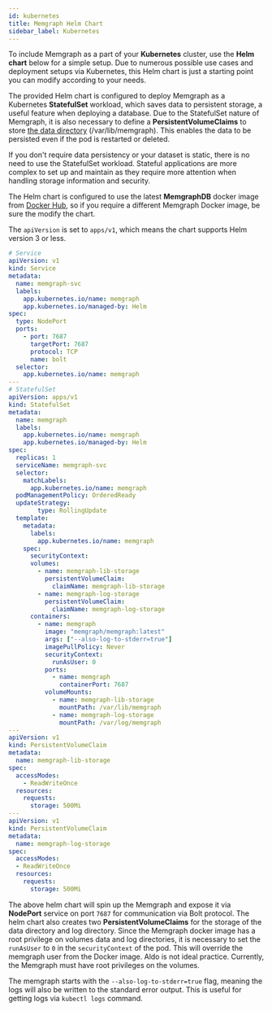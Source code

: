 ```yaml
---
id: kubernetes
title: Memgraph Helm Chart
sidebar_label: Kubernetes
---
```


To include Memgraph as a part of your **Kubernetes** cluster, use the **Helm chart** below for a simple setup. Due to numerous possible use cases and deployment setups via Kubernetes, this Helm chart is just a starting point you can modify according to your needs. 

The provided Helm chart is configured to deploy Memgraph as a Kubernetes **StatefulSet** workload, which saves data to persistent storage, a useful feature when deploying a database. Due to the StatefulSet nature of Memgraph, it is also necessary to define a **PersistentVolumeClaims** to store [the data directory](/reference-guide/backup) (/var/lib/memgraph). This enables the data to be persisted even if the pod is restarted or deleted. 

If you don't require data persistency or your dataset is static, there is no need to use the StatefulSet workload. Stateful applications are more complex to set up and maintain as they require more attention when handling storage information and security.

The Helm chart is configured to use the latest **MemgraphDB** docker image from [Docker Hub](https://hub.docker.com/r/memgraph/memgraph), so if you require a different Memgraph Docker image, be sure the modify the chart. 

The `apiVersion` is set to `apps/v1`, which means the chart supports Helm version 3 or less.


```yaml
# Service
apiVersion: v1
kind: Service
metadata:
  name: memgraph-svc
  labels:
    app.kubernetes.io/name: memgraph
    app.kubernetes.io/managed-by: Helm
spec:
  type: NodePort
  ports:
    - port: 7687
      targetPort: 7687
      protocol: TCP
      name: bolt
  selector:
    app.kubernetes.io/name: memgraph
---
# StatefulSet
apiVersion: apps/v1
kind: StatefulSet
metadata:
  name: memgraph
  labels:
    app.kubernetes.io/name: memgraph
    app.kubernetes.io/managed-by: Helm
spec:
  replicas: 1
  serviceName: memgraph-svc
  selector:
    matchLabels:
      app.kubernetes.io/name: memgraph
  podManagementPolicy: OrderedReady
  updateStrategy:
        type: RollingUpdate
  template:
    metadata:
      labels:
        app.kubernetes.io/name: memgraph
    spec:
      securityContext:
      volumes:
        - name: memgraph-lib-storage
          persistentVolumeClaim:
            claimName: memgraph-lib-storage
        - name: memgraph-log-storage
          persistentVolumeClaim:
            claimName: memgraph-log-storage
      containers:
        - name: memgraph
          image: "memgraph/memgraph:latest"
          args: ["--also-log-to-stderr=true"]
          imagePullPolicy: Never
          securityContext:
            runAsUser: 0
          ports:
            - name: memgraph
              containerPort: 7687
          volumeMounts:
            - name: memgraph-lib-storage
              mountPath: /var/lib/memgraph
            - name: memgraph-log-storage
              mountPath: /var/log/memgraph
---
apiVersion: v1
kind: PersistentVolumeClaim
metadata:
  name: memgraph-lib-storage
spec:
  accessModes:
    - ReadWriteOnce
  resources:
    requests:
      storage: 500Mi
---
apiVersion: v1
kind: PersistentVolumeClaim
metadata:
  name: memgraph-log-storage
spec:
  accessModes:
  - ReadWriteOnce
  resources:
    requests:
      storage: 500Mi

```

The above helm chart will spin up the Memgraph and expose it via **NodePort** service on port `7687` for communication via Bolt protocol. The helm chart also creates two **PersistentVolumeClaims** for the storage of the data directory and log directory. Since the Memgraph docker image has a root privilege on volumes data and log directories, it is necessary to set the `runAsUser` to `0` in the `securityContext` of the pod. This will override the memgraph user from the Docker image. Aldo is not ideal practice. Currently, the Memgraph must have root privileges on the volumes. 

 The memgraph starts with the `--also-log-to-stderr=true` flag, meaning the logs will also be written to the standard error output. This is useful for getting logs via `kubectl logs` command.

